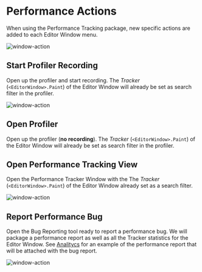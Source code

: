 # Performance Actions

When using the Performance Tracking package, new specific actions are added to each Editor Window menu.

![window-action](images/window-actions.png)

## Start Profiler Recording

Open up the profiler and start recording. The *Tracker* (`<EditorWindow>.Paint`) of the Editor Window will already be set as search filter in the profiler.

![window-action](images/action-start-profiler.gif)

## Open Profiler

Open up the profiler (**no recording**). The *Tracker* (`<EditorWindow>.Paint`) of the Editor Window will already be set as search filter in the profiler.

## Open Performance Tracking View

Open the Performance Tracker Window with the The *Tracker* (`<EditorWindow>.Paint`) of the Editor Window  already set as a search filter.

![window-action](images/action-open-tracker-view.gif)

## Report Performance Bug

Open the Bug Reporting tool ready to report a performance bug. We will package a performance report as well as all the Tracker statistics for the Editor Window. See [Analitycs](analytics.html) for an example of the performance report that will be attached with the bug report.

![window-action](images/action-bug-report.gif)
